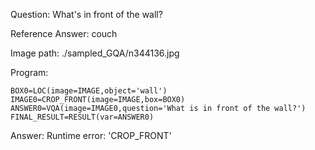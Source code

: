 Question: What's in front of the wall?

Reference Answer: couch

Image path: ./sampled_GQA/n344136.jpg

Program:

```
BOX0=LOC(image=IMAGE,object='wall')
IMAGE0=CROP_FRONT(image=IMAGE,box=BOX0)
ANSWER0=VQA(image=IMAGE0,question='What is in front of the wall?')
FINAL_RESULT=RESULT(var=ANSWER0)
```
Answer: Runtime error: 'CROP_FRONT'

